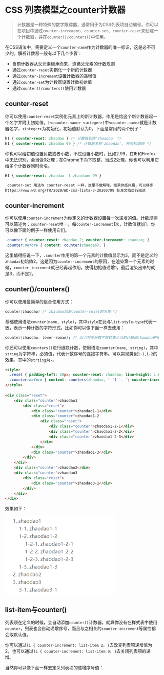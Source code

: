 # CSS 列表模型之counter计数器

> 计数器是一种特殊的数字跟踪器，通常用于为CSS列表项自动编号。你可以在项目中通过`counter-increment`、`counter-set`、`counter-reset`来创建一个计数器，并在`counter()/counters()`中使用。

在CSS语法中，需要定义一个`counter-name`作为计数器的唯一标识，这是必不可少的。解析计数器一般有以下几个步骤：

+ 当前计数器从父元素继承而来，遵循父元素的计数规则
+ 通过`counter-reset`实例化一个新的计数器
+ 通过`counter-increment`设置计数器的递增值
+ 通过`counter-set`为计数器设置计数初始值
+ 通过`counter()/counters()`使用计数器

 ## counter-reset
 你可以使用`counter-reset`实例化元素上的新计数器，作用是给这个新计数器起一个名字并附上初始值。`[<counter-name> <integer>]`中`<counter-name>`就是计数器名字，`<integer>`为初始化，初始值默认为0。下面是常用的两个例子：
 ```css
 h1 { counter-reset: zhaodao } /* 计数器名称'zhaodao' */
 h1 { counter-reset: zhaodao 99 } /* 计数器名称'zhaodao', 并附初值99 */
 ```
 你也可以给初值设置负数或者小数，不过设置小数时，比如2.99，在IE和Firefox中无法识别，会当做0处理；在Chrome下向下取整，当成2处理。你也可以利用它给多个计数器同时命名。
 ```css
 H1 { counter-reset: zhaodao -1 zhaodaom 99 }
 ```
 ` counter-set 用法与 counter-reset 一样，这里不做解释，如果你感兴趣，可以移步https://www.w3.org/TR/2020/WD-css-lists-3-20200709 标准文档自行阅读`

 ## counter-increment
你可以使用`counter-increment`为你定义的计数器设置每一次递增的值。计数规则可以简述为：`counter-reset`唯一，每`counter-increment`1次，计数值就加1。你可以像下面的例子一样使用它们。
```css
.counter { counter-reset: zhaodao 2; counter-increment: zhaodao; }
.counter:before { content: counter(zhaodao); }
```
这里值得细说一下，`.counter`作用的第一个元素的计数值显示为3，而不是定义的`zhaodao`初始值2。这是因为`counter-increment`的原因，在渲染第一个元素的时候，`counter-increment`就已经再起作用，使得初始值递增1，最后渲染出来的就是3，而不是2。

## counter()/counters()
你可以使用最简单的组合使用方式：
```css
counter(zhaodao) /* zhaodao就是counter-reset的名称 */
```
基础使用语法`counter(name, style)`，其中`style`在此与`list-style-type`代表一致，表示一种计数的字符形式。比如你可以像下面一样去使用：
```css
counter(zhaodao, lower-roman); /* 以小写罗马数字格式表示当前计数器zhaodao的值 */
```
你还可以使用`counters()`进行级联计数，使用语法`counter(name, string)`，其中`string`为字符串，必须值，代表计数序号的连接字符串。可以实现类似`1-1,1-2`的效果，其中的`strting`为`-`。
```html
<style>
  .reset { padding-left: 20px; counter-reset: zhaodao; line-height: 1.6; color: #666; }
  .counter:before { content: counters(zhaodao, '-') '. '; counter-increment: zhaodao; }
</style>

<div class="reset">
    <div class="counter">zhaodao1
        <div class="reset">
            <div class="counter">zhaodao1-1</div>
            <div class="counter">zhaodao1-2
                <div class="reset">
                    <div class="counter">zhaodao1-2-1</div>
                    <div class="counter">zhaodao1-2-2</div>
                    <div class="counter">zhaodao1-2-3</div>
                </div>
            </div>
            <div class="counter">zhaodao1-3</div>
        </div>
    </div>
    <div class="counter">zhaodao2</div>
    <div class="counter">zhaodao3
        <div class="reset">
            <div class="counter">zhaodao3-1</div>
        </div>
    </div>
</div>
```
效果如下：

![级联counters效果图 counters](./images/css-list-counter-01.png "级联counters效果图")

## list-item与counter()
列表项在定义的时候，会自动添加`counter()`计数器，就算你没有在样式表中使用`counter`，列表也会自动递增序号，而且与之相关的`counter-increment`等属性都会取默认值。

你可以通过`li { counter-increment: list-item 2; }`去改变列表项递增值为2，也可以通过`li { counter-increment: list-item 0; }`去关闭列表项的递增。

当然你可以像下面一样去定义列表项的递增序号值：
